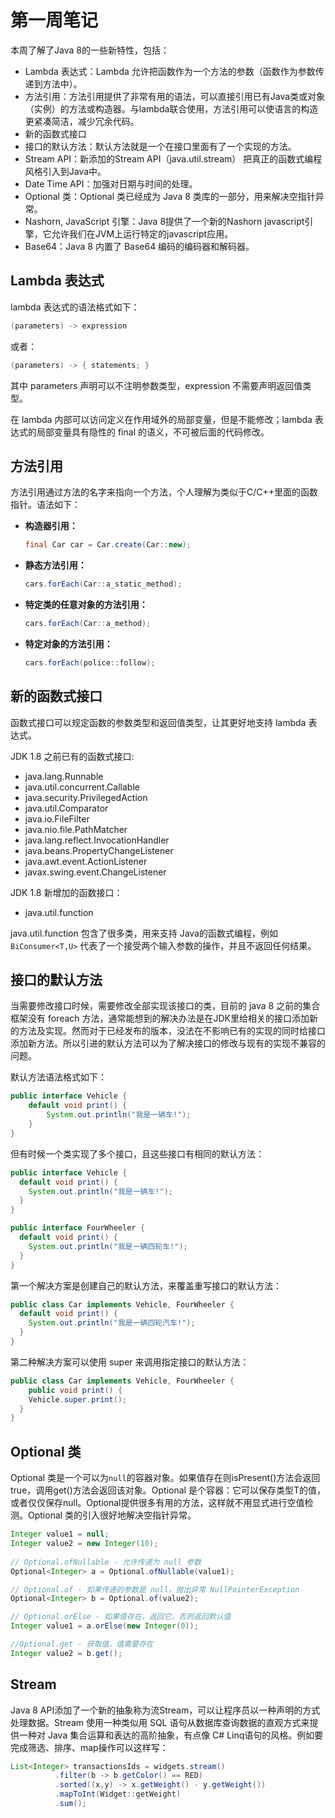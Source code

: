 # 第一周笔记

本周了解了Java 8的一些新特性，包括：

- Lambda 表达式：Lambda 允许把函数作为一个方法的参数（函数作为参数传递到方法中）。
- 方法引用：方法引用提供了非常有用的语法，可以直接引用已有Java类或对象（实例）的方法或构造器。与lambda联合使用，方法引用可以使语言的构造更紧凑简洁，减少冗余代码。
- 新的函数式接口
- 接口的默认方法：默认方法就是一个在接口里面有了一个实现的方法。
- Stream API：新添加的Stream API（java.util.stream） 把真正的函数式编程风格引入到Java中。
- Date Time API：加强对日期与时间的处理。
- Optional 类：Optional 类已经成为 Java 8 类库的一部分，用来解决空指针异常。
- Nashorn, JavaScript 引擎：Java 8提供了一个新的Nashorn javascript引擎，它允许我们在JVM上运行特定的javascript应用。
- Base64：Java 8 内置了 Base64 编码的编码器和解码器。

## Lambda 表达式

lambda 表达式的语法格式如下：

```java
(parameters) -> expression
```

或者：

```java
(parameters) -> { statements; }
```

其中 parameters 声明可以不注明参数类型，expression 不需要声明返回值类型。

在 lambda 内部可以访问定义在作用域外的局部变量，但是不能修改；lambda 表达式的局部变量具有隐性的 final 的语义，不可被后面的代码修改。

## 方法引用

方法引用通过方法的名字来指向一个方法，个人理解为类似于C/C++里面的函数指针。语法如下：

- **构造器引用：**

  ```java
  final Car car = Car.create(Car::new);
  ```

- **静态方法引用：**

  ```java
  cars.forEach(Car::a_static_method);
  ```

- **特定类的任意对象的方法引用：**

  ```java
  cars.forEach(Car::a_method);
  ```

- **特定对象的方法引用：**

  ```java
  cars.forEach(police::follow);
  ```

## 新的函数式接口

函数式接口可以规定函数的参数类型和返回值类型，让其更好地支持 lambda 表达式。

JDK 1.8 之前已有的函数式接口:

- java.lang.Runnable
- java.util.concurrent.Callable
- java.security.PrivilegedAction
- java.util.Comparator
- java.io.FileFilter
- java.nio.file.PathMatcher
- java.lang.reflect.InvocationHandler
- java.beans.PropertyChangeListener
- java.awt.event.ActionListener
- javax.swing.event.ChangeListener

JDK 1.8 新增加的函数接口：

- java.util.function

java.util.function 包含了很多类，用来支持 Java的函数式编程，例如 `BiConsumer<T,U>` 代表了一个接受两个输入参数的操作，并且不返回任何结果。

## 接口的默认方法

当需要修改接口时候，需要修改全部实现该接口的类，目前的 java 8 之前的集合框架没有 foreach 方法，通常能想到的解决办法是在JDK里给相关的接口添加新的方法及实现。然而对于已经发布的版本，没法在不影响已有的实现的同时给接口添加新方法。所以引进的默认方法可以为了解决接口的修改与现有的实现不兼容的问题。

默认方法语法格式如下：

```java
public interface Vehicle {
	default void print() {
		System.out.println("我是一辆车!");
	}
}
```

但有时候一个类实现了多个接口，且这些接口有相同的默认方法：

```java
public interface Vehicle {
  default void print() {
    System.out.println("我是一辆车!");
  }
}

public interface FourWheeler {
  default void print() {
    System.out.println("我是一辆四轮车!");
  }
}
```

第一个解决方案是创建自己的默认方法，来覆盖重写接口的默认方法：

```java
public class Car implements Vehicle, FourWheeler {
  default void print() {
    System.out.println("我是一辆四轮汽车!");
  }
}
```

第二种解决方案可以使用 super 来调用指定接口的默认方法：

```java
public class Car implements Vehicle, FourWheeler {
	public void print() {
    Vehicle.super.print();
  }
}
```

## Optional 类

Optional 类是一个可以为`null`的容器对象。如果值存在则isPresent()方法会返回true，调用get()方法会返回该对象。Optional 是个容器：它可以保存类型T的值，或者仅仅保存null。Optional提供很多有用的方法，这样就不用显式进行空值检测。Optional 类的引入很好地解决空指针异常。

```java
Integer value1 = null;
Integer value2 = new Integer(10);
        
// Optional.ofNullable - 允许传递为 null 参数
Optional<Integer> a = Optional.ofNullable(value1);

// Optional.of - 如果传递的参数是 null，抛出异常 NullPointerException
Optional<Integer> b = Optional.of(value2);

// Optional.orElse - 如果值存在，返回它，否则返回默认值
Integer value1 = a.orElse(new Integer(0));

//Optional.get - 获取值，值需要存在
Integer value2 = b.get();
```

## Stream

Java 8 API添加了一个新的抽象称为流Stream，可以让程序员以一种声明的方式处理数据。Stream 使用一种类似用 SQL 语句从数据库查询数据的直观方式来提供一种对 Java 集合运算和表达的高阶抽象，有点像 C# Linq语句的风格。例如要完成筛选、排序、map操作可以这样写：

```java
List<Integer> transactionsIds = widgets.stream()
          .filter(b -> b.getColor() == RED)
          .sorted((x,y) -> x.getWeight() - y.getWeight())
          .mapToInt(Widget::getWeight)
          .sum();
```

